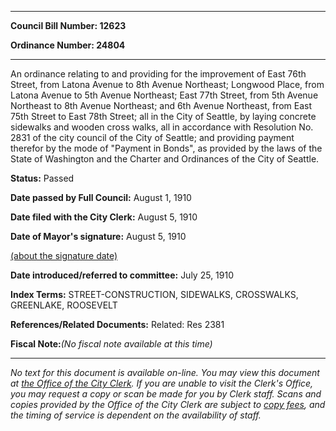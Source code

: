 

********

**Council Bill Number: 12623**
   
**Ordinance Number: 24804**
********

 An ordinance relating to and providing for the improvement of East 76th Street, from Latona Avenue to 8th Avenue Northeast; Longwood Place, from Latona Avenue to 5th Avenue Northeast; East 77th Street, from 5th Avenue Northeast to 8th Avenue Northeast; and 6th Avenue Northeast, from East 75th Street to East 78th Street; all in the City of Seattle, by laying concrete sidewalks and wooden cross walks, all in accordance with Resolution No. 2831 of the city council of the City of Seattle; and providing payment therefor by the mode of "Payment in Bonds", as provided by the laws of the State of Washington and the Charter and Ordinances of the City of Seattle.

**Status:** Passed
   
**Date passed by Full Council:** August 1, 1910
   
**Date filed with the City Clerk:** August 5, 1910
   
**Date of Mayor's signature:** August 5, 1910
   
[(about the signature date)](/~public/approvaldate.htm)
   
   
   
**Date introduced/referred to committee:** July 25, 1910
   
   
**Index Terms:** STREET-CONSTRUCTION, SIDEWALKS, CROSSWALKS, GREENLAKE, ROOSEVELT

**References/Related Documents:** Related: Res 2381

**Fiscal Note:**_(No fiscal note available at this time)_
********

_No text for this document is available on-line. You may view this document at [the Office of the City Clerk](http://www.seattle.gov/leg/clerk/contactUs.htm). If you are unable to visit the Clerk's Office, you may request a copy or scan be made for you by Clerk staff. Scans and copies provided by the Office of the City Clerk are subject to [copy fees](http://clerk.seattle.gov/~public/clerkfees.htm), and the timing of service is dependent on the availability of staff._

